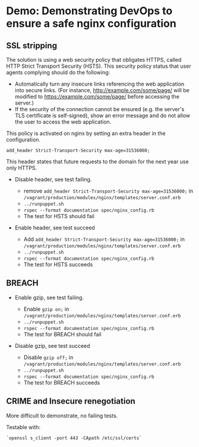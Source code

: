 Demo: Demonstrating DevOps to ensure a safe nginx configuration
=============================

SSL stripping
------
The solution is using a web security policy that obligates HTTPS, called HTTP Strict Transport Security (HSTS). This security policy
status that user agents complying should do the following:
- Automatically turn any insecure links referencing the web application into secure links. (For instance, http://example.com/some/page/ will be modified to https://example.com/some/page/ before accessing the server.)
- If the security of the connection cannot be ensured (e.g. the server's TLS certificate is self-signed), show an error message and do not allow the user to access the web application.


This policy is activated on nginx by setting an extra header in the configuration. 

`add_header Strict-Transport-Security max-age=31536000;`

This header states that future requests to the domain for the next year use only HTTPS. 


- Disable header, see test failing.
    + remove `add_header Strict-Transport-Security max-age=31536000;` in `/vagrant/production/modules/nginx/templates/server.conf.erb`
    + `../runpuppet.sh`
    + `rspec --format documentation spec/nginx_config.rb`
    + The test for HSTS should fail


- Enable header, see test succeed
    + Add `add_header Strict-Transport-Security max-age=31536000;` in `/vagrant/production/modules/nginx/templates/server.conf.erb`
    + `../runpuppet.sh`
    + `rspec --format documentation spec/nginx_config.rb`
    + The test for HSTS succeeds

BREACH
------

- Enable gzip, see test failing.
    + Enable `gzip on;` in `/vagrant/production/modules/nginx/templates/server.conf.erb`
    + `../runpuppet.sh`
    + `rspec --format documentation spec/nginx_config.rb`
    + The test for BREACH should fail


- Disable gzip, see test succeed
    + Disable `gzip off;` in `/vagrant/production/modules/nginx/templates/server.conf.erb`
    + `../runpuppet.sh`
    + `rspec --format documentation spec/nginx_config.rb`
    + The test for BREACH succeeds

CRIME and Insecure renegotiation
------

More difficult to demonstrate, no failing tests. 

Testable with:

	`openssl s_client -port 443 -CApath /etc/ssl/certs`







